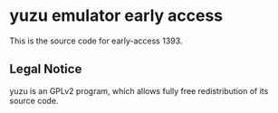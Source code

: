 yuzu emulator early access
=============

This is the source code for early-access 1393.

## Legal Notice

yuzu is an GPLv2 program, which allows fully free redistribution of its source code.